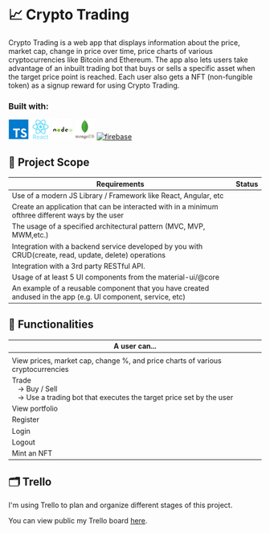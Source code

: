 # 📈 Crypto Trading

Crypto Trading is a web app that displays information about the price, market cap, change in price over time, price charts of various cryptocurrencies like Bitcoin and Ethereum. The app also lets users take advantage of an inbuilt trading bot that buys or sells a specific asset when the target price point is reached. Each user also gets a NFT (non-fungible token) as a signup reward for using Crypto Trading.

<h3 align="left">Built with:</h3>
<a href="https://www.typescriptlang.org/" target="_blank" rel="noreferrer"> <img src="https://raw.githubusercontent.com/devicons/devicon/master/icons/typescript/typescript-plain.svg" alt="typescript" width="40" height="40"/></a> 
<a href="https://reactjs.org/" target="_blank" rel="noreferrer"> <img src="https://raw.githubusercontent.com/devicons/devicon/master/icons/react/react-original-wordmark.svg" alt="react" width="40" height="40"/></a> 
<a href="https://nodejs.org" target="_blank" rel="noreferrer"> <img src="https://raw.githubusercontent.com/devicons/devicon/master/icons/nodejs/nodejs-original-wordmark.svg" alt="nodejs" width="40" height="40"/></a> 
<a href="https://www.mongodb.com/" target="_blank" rel="noreferrer"> <img src="https://raw.githubusercontent.com/devicons/devicon/master/icons/mongodb/mongodb-original-wordmark.svg" alt="mongodb" width="40" height="40"/></a> 
<a href="https://firebase.google.com/" target="_blank" rel="noreferrer"> <img src="https://www.vectorlogo.zone/logos/firebase/firebase-icon.svg" alt="firebase" width="40" height="40"/></a>

## 🎯 Project Scope

| Requirements                                                                                                  | Status |
|---------------------------------------------------------------------------------------------------------------|--------|
| Use of a modern JS Library / Framework like React, Angular, etc                                               |        |
| Create an application that can be interacted with in a minimum ofthree different ways by the user             |        |
| The usage of a specified architectural pattern (MVC, MVP, MWM,etc.)                                           |        |
| Integration with a backend service developed by you with CRUD(create, read, update, delete) operations        |        |
| Integration with a 3rd party RESTful API.                                                                     |        |
| Usage of at least 5 UI components from the material-ui/@core                                                  |        |
| An example of a reusable component that you have created andused in the app (e.g. Ul component, service, etc) |        |


## 🔬 Functionalities

| A user can...                                                                                                            |
|--------------------------------------------------------------------------------------------------------------------------|
|                                                                                                                          |
| View prices, market cap, change %, and price charts of various cryptocurrencies                                          |
| Trade<br> &nbsp; &nbsp;→ Buy / Sell<br> &nbsp; &nbsp;→ Use a trading bot that executes the target price set by the user  |
| View portfolio                                                                                                           |
| Register                                                                                                                 |
| Login                                                                                                                    |
| Logout                                                                                                                   |
| Mint an NFT                                                                                                              |

## 🗂 Trello 

I'm using Trello to plan and organize different stages of this project. 

You can view public my Trello board [here](https://trello.com/b/eemmONte/trading-app).



